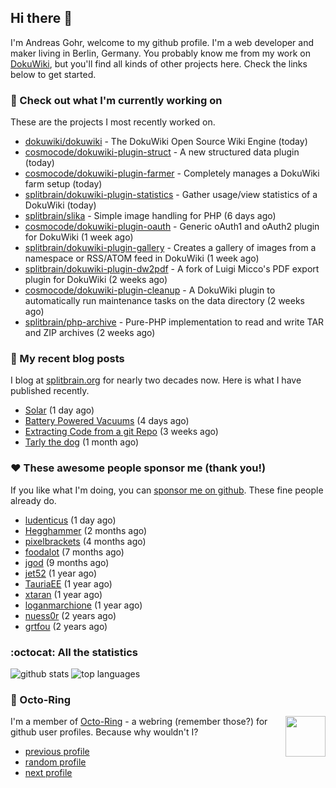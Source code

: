 ## Hi there :wave:

I'm Andreas Gohr, welcome to my github profile. I'm a web developer and maker living in Berlin, Germany. You probably know me from my work on [DokuWiki](https://github.com/splitbrain/dokuwiki), but you'll find all kinds of other projects here. Check the links below to get started.

### :hammer: Check out what I'm currently working on

These are the projects I most recently worked on.


- [dokuwiki/dokuwiki](https://github.com/dokuwiki/dokuwiki) - The DokuWiki Open Source Wiki Engine (today)
- [cosmocode/dokuwiki-plugin-struct](https://github.com/cosmocode/dokuwiki-plugin-struct) - A new structured data plugin (today)
- [cosmocode/dokuwiki-plugin-farmer](https://github.com/cosmocode/dokuwiki-plugin-farmer) - Completely manages a DokuWiki farm setup (today)
- [splitbrain/dokuwiki-plugin-statistics](https://github.com/splitbrain/dokuwiki-plugin-statistics) - Gather usage/view statistics of a DokuWiki (today)
- [splitbrain/slika](https://github.com/splitbrain/slika) - Simple image handling for PHP (6 days ago)
- [cosmocode/dokuwiki-plugin-oauth](https://github.com/cosmocode/dokuwiki-plugin-oauth) - Generic oAuth1 and oAuth2 plugin for DokuWiki (1 week ago)
- [splitbrain/dokuwiki-plugin-gallery](https://github.com/splitbrain/dokuwiki-plugin-gallery) - Creates a gallery of images from a namespace or RSS/ATOM feed in DokuWiki (1 week ago)
- [splitbrain/dokuwiki-plugin-dw2pdf](https://github.com/splitbrain/dokuwiki-plugin-dw2pdf) - A fork of Luigi Micco&#39;s PDF export plugin for DokuWiki (2 weeks ago)
- [cosmocode/dokuwiki-plugin-cleanup](https://github.com/cosmocode/dokuwiki-plugin-cleanup) - A DokuWiki plugin to automatically run maintenance tasks on the data directory (2 weeks ago)
- [splitbrain/php-archive](https://github.com/splitbrain/php-archive) - Pure-PHP implementation to read and write TAR and ZIP archives (2 weeks ago)

### :scroll: My recent blog posts

I blog at [splitbrain.org](https://www.splitbrain.org) for nearly two decades now. Here is what I have published recently.


- [Solar](https://www.splitbrain.org/blog/2023-04/04-solar) (1 day ago)
- [Battery Powered Vacuums](https://www.splitbrain.org/blog/2023-04/01-battery_powered_vacuums) (4 days ago)
- [Extracting Code from a git Repo](https://www.splitbrain.org/blog/2023-03/11-extracting_code_from_git_repo_with_history) (3 weeks ago)
- [Tarly the dog](https://www.splitbrain.org/blog/2023-02/18-tarly) (1 month ago)

### :hearts:️ These awesome people sponsor me (thank you!)

If you like what I'm doing, you can [sponsor me on github](https://github.com/sponsors/splitbrain). These fine people already do.


- [ludenticus](https://github.com/ludenticus) (1 day ago)
- [Hegghammer](https://github.com/Hegghammer) (2 months ago)
- [pixelbrackets](https://github.com/pixelbrackets) (4 months ago)
- [foodalot](https://github.com/foodalot) (7 months ago)
- [jgod](https://github.com/jgod) (9 months ago)
- [jet52](https://github.com/jet52) (1 year ago)
- [TauriaEE](https://github.com/TauriaEE) (1 year ago)
- [xtaran](https://github.com/xtaran) (1 year ago)
- [loganmarchione](https://github.com/loganmarchione) (1 year ago)
- [nuess0r](https://github.com/nuess0r) (2 years ago)
- [grtfou](https://github.com/grtfou) (2 years ago)

### :octocat: All the statistics

 ![github stats](https://github-readme-stats.vercel.app/api?username=splitbrain&show_icons=true&hide_title=true)
![top languages](https://github-readme-stats.vercel.app/api/top-langs/?username=splitbrain&layout=compact)


### :octopus: Octo-Ring

<img width="64" height="65" src="https://octo-ring.com/static/img/octo.png" align="right" alt="">

I'm a member of [Octo-Ring](https://octo-ring.com/) - a webring (remember those?) for github user profiles. Because why wouldn't I? 

* [previous profile](https://octo-ring.com/p/splitbrain/prev)
* [random profile](https://octo-ring.com/p/splitbrain/random)
* [next profile](https://octo-ring.com/p/splitbrain/next)

